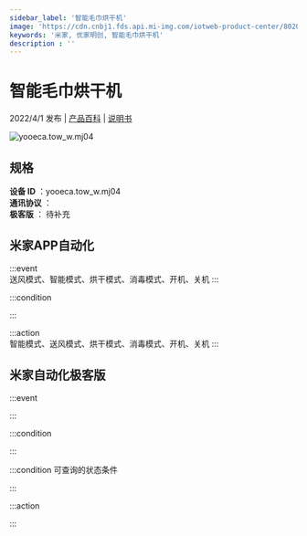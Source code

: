 ```yaml
---
sidebar_label: '智能毛巾烘干机'
image: 'https://cdn.cnbj1.fds.api.mi-img.com/iotweb-product-center/8020c93480f7f538047a4055ef5d6b42_1647843032691.png?GalaxyAccessKeyId=AKVGLQWBOVIRQ3XLEW&Expires=9223372036854775807&Signature=Ce5DI5xvnnEp7BcjusaChUTU6rI='
keywords: '米家, 优家明创, 智能毛巾烘干机'
description : ''
---
```

# 智能毛巾烘干机

2022/4/1 发布 | [产品百科](https://home.mi.com/webapp/content/baike/product/index.html?model=yooeca.tow_w.mj04/) | [说明书](https://home.mi.com/views/introduction.html?model=yooeca.tow_w.mj04&region=cn)

![yooeca.tow_w.mj04](https://cdn.cnbj1.fds.api.mi-img.com/iotweb-product-center/8020c93480f7f538047a4055ef5d6b42_1647843032691.png?GalaxyAccessKeyId=AKVGLQWBOVIRQ3XLEW&Expires=9223372036854775807&Signature=Ce5DI5xvnnEp7BcjusaChUTU6rI=)

## 规格  
> 
**设备 ID** ：yooeca.tow_w.mj04  
**通讯协议** ：  
**极客版**  ： 待补充 


## 米家APP自动化  

:::event  
送风模式、智能模式、烘干模式、消毒模式、开机、关机
:::

:::condition  

:::

:::action   
智能模式、送风模式、烘干模式、消毒模式、开机、关机
:::

## 米家自动化极客版  

:::event  

:::

:::condition  

:::

:::condition 可查询的状态条件  

:::

:::action  

:::

        
